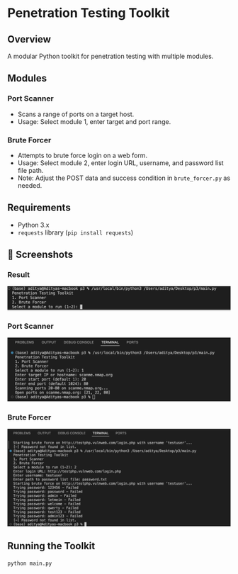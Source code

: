 # Penetration Testing Toolkit

## Overview
A modular Python toolkit for penetration testing with multiple modules.

## Modules

### Port Scanner
- Scans a range of ports on a target host.
- Usage: Select module 1, enter target and port range.

### Brute Forcer
- Attempts to brute force login on a web form.
- Usage: Select module 2, enter login URL, username, and password list file path.
- Note: Adjust the POST data and success condition in `brute_forcer.py` as needed.

## Requirements
- Python 3.x
- `requests` library (`pip install requests`)

## 🔐 Screenshots

### Result
![Result](p33.png)

### Port Scanner
![Weak Password](p31.png)

### Brute Forcer
![Medium Password](p32.png)

## Running the Toolkit
```bash
python main.py
